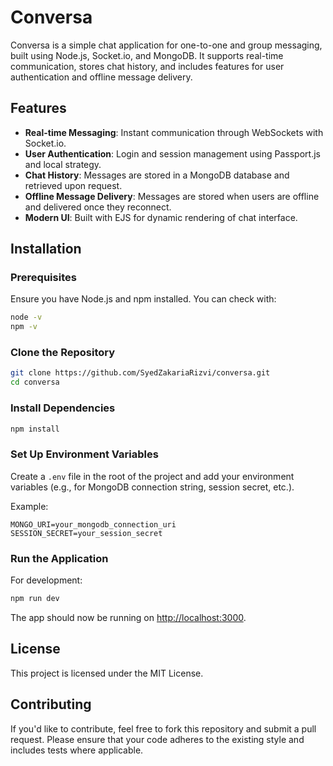 # Conversa

Conversa is a simple chat application for one-to-one and group messaging, built using Node.js, Socket.io, and MongoDB. It supports real-time communication, stores chat history, and includes features for user authentication and offline message delivery.

## Features

- **Real-time Messaging**: Instant communication through WebSockets with Socket.io.
- **User Authentication**: Login and session management using Passport.js and local strategy.
- **Chat History**: Messages are stored in a MongoDB database and retrieved upon request.
- **Offline Message Delivery**: Messages are stored when users are offline and delivered once they reconnect.
- **Modern UI**: Built with EJS for dynamic rendering of chat interface.

## Installation

### Prerequisites

Ensure you have Node.js and npm installed. You can check with:

```bash
node -v
npm -v
```

### Clone the Repository

```bash
git clone https://github.com/SyedZakariaRizvi/conversa.git
cd conversa
```

### Install Dependencies

```bash
npm install
```

### Set Up Environment Variables

Create a `.env` file in the root of the project and add your environment variables (e.g., for MongoDB connection string, session secret, etc.).

Example:

```
MONGO_URI=your_mongodb_connection_uri
SESSION_SECRET=your_session_secret
```

### Run the Application

For development:

```bash
npm run dev
```

The app should now be running on [http://localhost:3000](http://localhost:3000).

## License

This project is licensed under the MIT License.

## Contributing

If you'd like to contribute, feel free to fork this repository and submit a pull request. Please ensure that your code adheres to the existing style and includes tests where applicable.